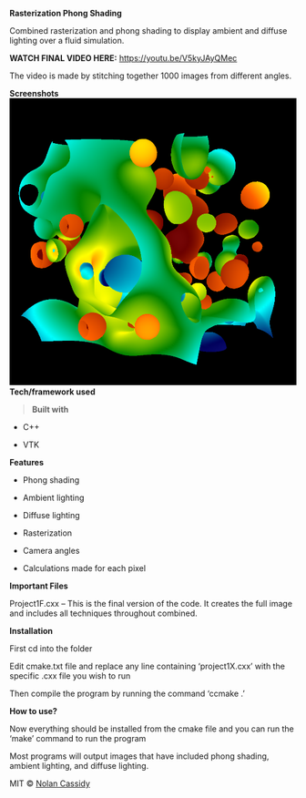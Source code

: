 **Rasterization Phong Shading**

Combined rasterization and phong shading to display ambient and diffuse lighting
over a fluid simulation.

**WATCH FINAL VIDEO HERE:** <https://youtu.be/V5kyJAyQMec>

The video is made by stitching together 1000 images from different angles.

**Screenshots**
![](https://github.com/NolanCassidy/rasterization-phong-shading/blob/master/frame750.png)
**Tech/framework used**

>   **Built with**

-   C++

-   VTK

**Features**

-   Phong shading

-   Ambient lighting

-   Diffuse lighting

-   Rasterization

-   Camera angles

-   Calculations made for each pixel

**Important Files**

Project1F.cxx – This is the final version of the code. It creates the full image
and includes all techniques throughout combined.

**Installation**

First cd into the folder

Edit cmake.txt file and replace any line containing ‘project1X.cxx’ with the
specific .cxx file you wish to run

Then compile the program by running the command ‘ccmake .’

**How to use?**

Now everything should be installed from the cmake file and you can run the
‘make’ command to run the program

Most programs will output images that have included phong shading, ambient
lighting, and diffuse lighting.

MIT © [Nolan Cassidy](https://github.com/NolanCassidy)
